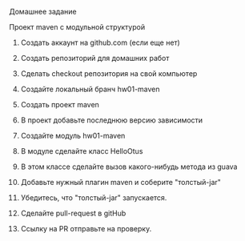 Домашнее задание

Проект maven с модульной структурой

1) Создать аккаунт на github.com (если еще нет)

2) Создать репозиторий для домашних работ

3) Сделать checkout репозитория на свой компьютер

4) Создайте локальный бранч hw01-maven

5) Создать проект maven

6) В проект добавьте последнюю версию зависимости

7) Создайте модуль hw01-maven

8) В модуле сделайте класс HelloOtus

9) В этом классе сделайте вызов какого-нибудь метода из guava

10) Добавьте нужный плагин maven и соберите "толстый-jar"

11) Убедитесь, что "толстый-jar" запускается.

12) Сделайте pull-request в gitHub

13) Ссылку на PR отправьте на проверку.